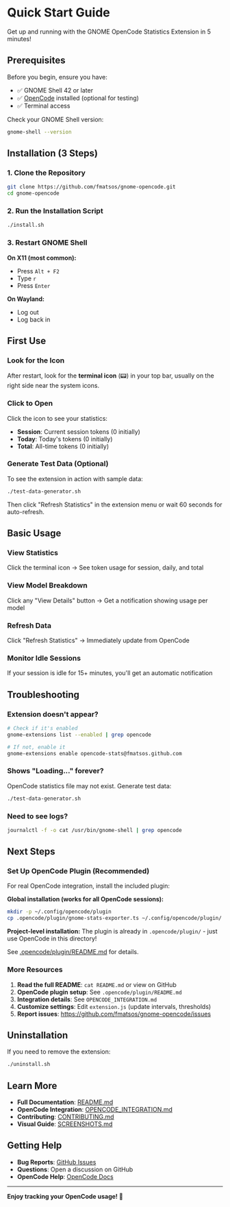 # Quick Start Guide

Get up and running with the GNOME OpenCode Statistics Extension in 5 minutes!

## Prerequisites

Before you begin, ensure you have:

- ✅ GNOME Shell 42 or later
- ✅ [OpenCode](https://github.com/sst/opencode) installed (optional for testing)
- ✅ Terminal access

Check your GNOME Shell version:
```bash
gnome-shell --version
```

## Installation (3 Steps)

### 1. Clone the Repository

```bash
git clone https://github.com/fmatsos/gnome-opencode.git
cd gnome-opencode
```

### 2. Run the Installation Script

```bash
./install.sh
```

### 3. Restart GNOME Shell

**On X11 (most common):**
- Press `Alt + F2`
- Type `r`
- Press `Enter`

**On Wayland:**
- Log out
- Log back in

## First Use

### Look for the Icon

After restart, look for the **terminal icon** (📟) in your top bar, usually on the right side near the system icons.

### Click to Open

Click the icon to see your statistics:
- **Session**: Current session tokens (0 initially)
- **Today**: Today's tokens (0 initially)  
- **Total**: All-time tokens (0 initially)

### Generate Test Data (Optional)

To see the extension in action with sample data:

```bash
./test-data-generator.sh
```

Then click "Refresh Statistics" in the extension menu or wait 60 seconds for auto-refresh.

## Basic Usage

### View Statistics

Click the terminal icon → See token usage for session, daily, and total

### View Model Breakdown

Click any "View Details" button → Get a notification showing usage per model

### Refresh Data

Click "Refresh Statistics" → Immediately update from OpenCode

### Monitor Idle Sessions

If your session is idle for 15+ minutes, you'll get an automatic notification

## Troubleshooting

### Extension doesn't appear?

```bash
# Check if it's enabled
gnome-extensions list --enabled | grep opencode

# If not, enable it
gnome-extensions enable opencode-stats@fmatsos.github.com
```

### Shows "Loading..." forever?

OpenCode statistics file may not exist. Generate test data:
```bash
./test-data-generator.sh
```

### Need to see logs?

```bash
journalctl -f -o cat /usr/bin/gnome-shell | grep opencode
```

## Next Steps

### Set Up OpenCode Plugin (Recommended)

For real OpenCode integration, install the included plugin:

**Global installation (works for all OpenCode sessions):**
```bash
mkdir -p ~/.config/opencode/plugin
cp .opencode/plugin/gnome-stats-exporter.ts ~/.config/opencode/plugin/
```

**Project-level installation:**
The plugin is already in `.opencode/plugin/` - just use OpenCode in this directory!

See [.opencode/plugin/README.md](.opencode/plugin/README.md) for details.

### More Resources

1. **Read the full README**: `cat README.md` or view on GitHub
2. **OpenCode plugin setup**: See `.opencode/plugin/README.md`
3. **Integration details**: See `OPENCODE_INTEGRATION.md`
4. **Customize settings**: Edit `extension.js` (update intervals, thresholds)
5. **Report issues**: https://github.com/fmatsos/gnome-opencode/issues

## Uninstallation

If you need to remove the extension:

```bash
./uninstall.sh
```

## Learn More

- **Full Documentation**: [README.md](README.md)
- **OpenCode Integration**: [OPENCODE_INTEGRATION.md](OPENCODE_INTEGRATION.md)
- **Contributing**: [CONTRIBUTING.md](CONTRIBUTING.md)
- **Visual Guide**: [SCREENSHOTS.md](SCREENSHOTS.md)

## Getting Help

- **Bug Reports**: [GitHub Issues](https://github.com/fmatsos/gnome-opencode/issues)
- **Questions**: Open a discussion on GitHub
- **OpenCode Help**: [OpenCode Docs](https://github.com/sst/opencode)

---

**Enjoy tracking your OpenCode usage! 🚀**
